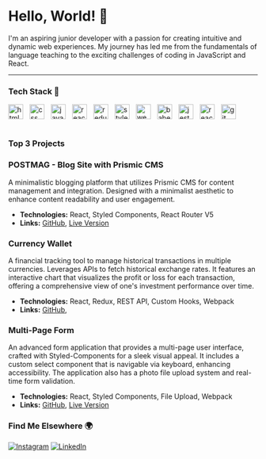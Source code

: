 # Hello, World! 👋

I'm an aspiring junior developer with a passion for creating intuitive and dynamic web experiences. My journey has led me from the fundamentals of language teaching to the exciting challenges of coding in JavaScript and React.

<hr/>

### Tech Stack 💼

<img align="left" alt="html logo" width="30px" style="padding-right: 10px;" src="https://cdn.jsdelivr.net/gh/devicons/devicon/icons/html5/html5-original.svg" />
<img align="left" alt="css logo" width="30px" style="padding-right: 10px;" src="https://cdn.jsdelivr.net/gh/devicons/devicon/icons/css3/css3-original.svg" />
<img align="left" alt="javascript logo" width="30px" style="padding-right: 10px;" src="https://cdn.jsdelivr.net/gh/devicons/devicon/icons/javascript/javascript-original.svg" />
<img align="left" alt="react logo" width="30px" style="padding-right: 10px;" src="https://cdn.jsdelivr.net/gh/devicons/devicon/icons/react/react-original.svg" />
<img align="left" alt="redux logo" width="30px" style="padding-right: 10px;" src="https://cdn.jsdelivr.net/gh/devicons/devicon/icons/redux/redux-original.svg" />
<img align="left" alt="styled-components logo" width="30px" style="padding-right: 10px;" alt="styled-components" src="https://raw.githubusercontent.com/styled-components/brand/master/styled-components.png">
<img align="left" alt="webpack logo" width="30px" style="padding-right: 10px;" src="https://cdn.jsdelivr.net/gh/devicons/devicon/icons/webpack/webpack-original.svg" />
<img align="left" alt="babel logo" width="30px" style="padding-right: 10px;" src="https://cdn.jsdelivr.net/gh/devicons/devicon/icons/babel/babel-original.svg" />
<img align="left" alt="jest logo" width="30px" style="padding-right: 10px;" src="https://cdn.jsdelivr.net/gh/devicons/devicon/icons/jest/jest-plain.svg" />
<img align="left" alt="react testing library logo" width="30px" style="padding-right: 10px;" src="https://testing-library.com/img/octopus-64x64.png" alt="An octopus representing the DOM Testing Library Logo">
<img align="left" alt="git logo" width="30px" style="padding-right: 10px;" src="https://cdn.jsdelivr.net/gh/devicons/devicon/icons/git/git-original.svg" />


<br clear="left"/>

#

### Top 3 Projects

### POSTMAG - Blog Site with Prismic CMS
A minimalistic blogging platform that utilizes Prismic CMS for content management and integration. Designed with a minimalist aesthetic to enhance content readability and user engagement.

- **Technologies:** React, Styled Components, React Router V5
- **Links:** [GitHub](https://github.com/yakksiek/blog-prismic-cms), [Live Version](https://yakksiek.github.io/blog-prismic-cms/#/)

### Currency Wallet
A financial tracking tool to manage historical transactions in multiple currencies. Leverages APIs to fetch historical exchange rates. It features an interactive chart that visualizes the profit or loss for each transaction, offering a comprehensive view of one's investment performance over time.

- **Technologies:** React, Redux, REST API, Custom Hooks, Webpack
- **Links:** [GitHub](https://github.com/yakksiek/currency-wallet),

### Multi-Page Form
An advanced form application that provides a multi-page user interface, crafted with Styled-Components for a sleek visual appeal. It includes a custom select component that is navigable via keyboard, enhancing accessibility. The application also has a photo file upload system and real-time form validation.

- **Technologies:** React, Styled Components, File Upload, Webpack
- **Links:** [GitHub](https://github.com/yakksiek/multistep-form), [Live Version](https://yakksiek.github.io/multistep-form/)


### Find Me Elsewhere 🌍

[![Instagram](https://img.shields.io/badge/-Instagram-E4405F?style=flat&logo=instagram&logoColor=white)](https://www.instagram.com/yakksiek)
[![LinkedIn](https://img.shields.io/badge/-LinkedIn-0A66C2?style=flat&logo=linkedin&logoColor=white)](https://www.linkedin.com/in/marcin-kulbicki)
